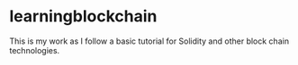 # learningblockchain
This is my work as I follow a basic tutorial for Solidity and other block chain technologies. 
